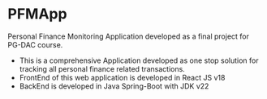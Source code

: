 # PFMApp
Personal Finance Monitoring Application developed as a final project for PG-DAC course.
-	This is a comprehensive Application developed as one stop solution for tracking
	all personal finance related transactions.
-	FrontEnd of this web application is developed in React JS v18
-	BackEnd is developed in Java Spring-Boot with JDK v22